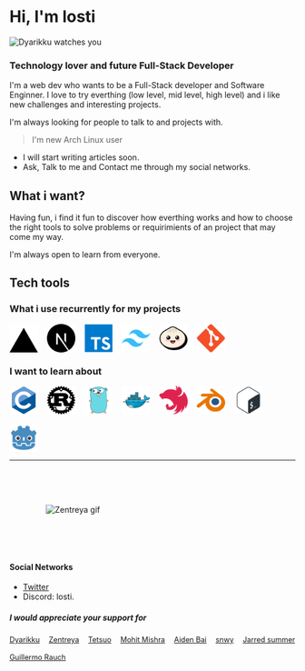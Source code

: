 # Hi, I'm losti

![Dyarikku watches you](./dyarikku.gif)

### Technology lover and future Full-Stack Developer

I'm a web dev who wants to be a Full-Stack developer and Software Enginner. I love to try everthing (low level, mid level, high level) and i like new challenges and interesting projects.

I'm always looking for people to talk to and projects with.

> I'm new Arch Linux user

- I will start writing articles soon.
- Ask, Talk to me and Contact me through my social networks.

## What i want?

Having fun, i find it fun to discover how everthing works and how to choose the right tools to solve problems or requirimients of an project that may come my way.

I'm always open to learn from everyone.

## Tech tools

### What i use recurrently for my projects

<div style="display: flex; flex-wrap: wrap; gap: 1rem;">
    <img style="width: 50px; height: 50px;" src="./Vercel.svg" alt="Vercel icon" />
    <img style="width: 50px; height: 50px;" src="./Next.js.svg" alt="Next.js icon" />
    <img style="width: 50px; height: 50px;" src="./TypeScript.svg" alt="TypeScript icon" />
    <img style="width: 50px; height: 50px;" src="./tailwind-css.svg" alt="Tailwind Css icon" />
    <img style="width: 50px; height: 50px;" src="./Bun.svg" alt="Bun icon" />
    <img style="width: 50px; height: 50px;" src="./Git.svg" alt="Git icon" />
</div>

### I want to learn about

<div style="display: flex; flex-wrap: wrap; gap: 1rem;">
    <img style="width: 50px; height: 50px;" src="./C.svg" alt="C icon" />
    <img style="width: 50px; height: 50px;" src="./rust.svg" alt="rust icon" />
    <img style="width: 50px; height: 50px;" src="./Go.svg" alt="Go icon" />
    <img style="width: 50px; height: 50px;" src="./Docker.svg" alt="Docker icon" />
    <img style="width: 50px; height: 50px;" src="./Nest.js.svg" alt="Nest.js icon" />
    <img style="width: 50px; height: 50px;" src="./Blender.svg" alt="Blender icon" />
    <img style="width: 50px; height: 50px;" src="./Bash.svg" alt="Bash Script icon" />
    <img style="width: 50px; height: 50px;" src="./Godot-Engine.svg" alt="Godot Engine icon" />
</div>

---

<img style="display: block; margin: 0 auto; padding: 64px;" src="./zentreya.gif" alt="Zentreya gif" />

#### Social Networks

- [Twitter](https://x.com/Lost_K78)
- Discord: losti.

##### I would appreciate your support for

<div style="display: flex; flex-wrap: wrap; gap: 1rem; font-size: 0.8rem;">
<a href="https://x.com/dyarikku" target="_blank" rel="noreferrer noopener">
    Dyarikku
</a>
<a href="https://x.com/zentreya" target="_blank" rel="noreferrer noopener">
    Zentreya
</a>
<a href="https://x.com/7etsuo" target="_blank" rel="noreferrer noopener">
    Tetsuo
</a>
<a href="https://x.com/chessMan786" target="_blank" rel="noreferrer noopener">
    Mohit Mishra
</a>
<a href="https://x.com/aidenybai" target="_blank" rel="noreferrer noopener">
    Aiden Bai
</a>
<a href="https://x.com/snwy" target="_blank" rel="noreferrer noopener">
    snwy
</a>
<a href="https://x.com/jarredsummer" target="_blank" rel="noreferrer noopener">
    Jarred summer
</a>
<a href="https://x.com/rauchg" target="_blank" rel="noreferrer noopener">
    Guillermo Rauch
</a>
</div>
